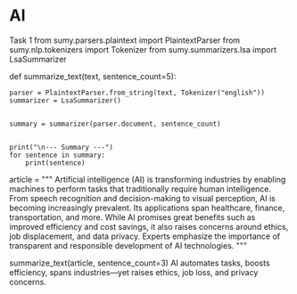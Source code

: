 # AI
Task 1
from sumy.parsers.plaintext import PlaintextParser
from sumy.nlp.tokenizers import Tokenizer
from sumy.summarizers.lsa import LsaSummarizer  

def summarize_text(text, sentence_count=5):
  
    parser = PlaintextParser.from_string(text, Tokenizer("english"))
    summarizer = LsaSummarizer()

   
    summary = summarizer(parser.document, sentence_count)

    
    print("\n--- Summary ---")
    for sentence in summary:
        print(sentence)


article = """
Artificial intelligence (AI) is transforming industries by enabling machines to perform tasks that 
traditionally require human intelligence. From speech recognition and decision-making to visual perception, 
AI is becoming increasingly prevalent. Its applications span healthcare, finance, transportation, and more. 
While AI promises great benefits such as improved efficiency and cost savings, it also raises concerns 
around ethics, job displacement, and data privacy. Experts emphasize the importance of transparent and 
responsible development of AI technologies.
"""

summarize_text(article, sentence_count=3)
AI automates tasks, boosts efficiency, spans industries—yet raises ethics, job loss, and privacy concerns.
